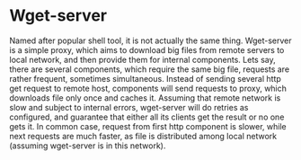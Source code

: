 # Wget-server

Named after popular shell tool, it is not actually the same thing. Wget-server is a simple proxy, which aims to download big files from remote servers to local network, and then provide them for internal components. Lets say, there are several components, which require the same big file, requests are rather frequent, sometimes simultaneous. Instead of sending several http get request to remote host, components will send requests to proxy, which downloads file only once and caches it. Assuming that remote network is slow and subject to internal errors, wget-server will do retries as configured, and guarantee that either all its clients get the result or no one gets it. In common case, request from first http component is slower, while next requests are much faster, as file is distributed among local network (assuming wget-server is in this network). 
